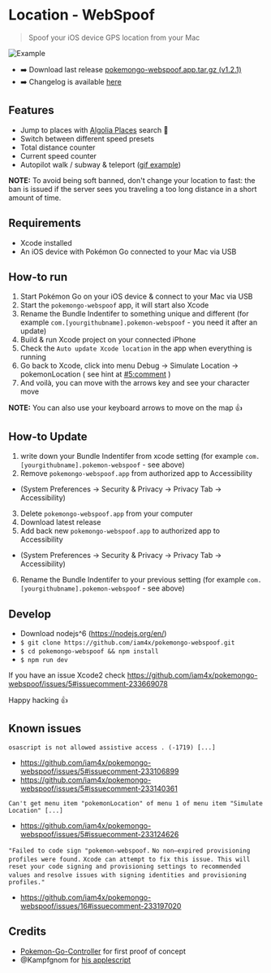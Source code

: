 # Location - WebSpoof
> Spoof your iOS device GPS location from your Mac
>

![Example](./example.gif)

* :arrow_right: Download last release [pokemongo-webspoof.app.tar.gz (v1.2.1)](https://github.com/iam4x/pokemongo-webspoof/releases/download/v1.2.1/pokemongo-webspoof-v121.app.tar.gz)
* :arrow_right: Changelog is available [here](https://github.com/iam4x/pokemongo-webspoof/releases)

## Features

* Jump to places with [Algolia Places](https://community.algolia.com/places/) search :rocket:
* Switch between different speed presets
* Total distance counter
* Current speed counter
* Autopilot walk / subway & teleport ([gif example](https://cloud.githubusercontent.com/assets/893837/16966268/0dc2bc02-4e04-11e6-9826-8a844d6f897c.gif))

**NOTE:** To avoid being soft banned, don't change your location to fast: the ban is issued if the server sees you traveling a too long distance in a short amount of time.


## Requirements

* Xcode installed
* An iOS device with Pokémon Go connected to your Mac via USB

## How-to run

1. Start Pokémon Go on your iOS device & connect to your Mac via USB
2. Start the `pokemongo-webspoof` app, it will start also Xcode
3. Rename the Bundle Indentifer to something unique and different (for example `com.[yourgithubname].pokemon-webspoof` - you need it after an update)
4. Build & run Xcode project on your connected iPhone
5. Check the `Auto update Xcode location` in the app when everything is running
6. Go back to Xcode, click into menu Debug -> Simulate Location -> pokemonLocation ( see hint at [#5:comment](https://github.com/iam4x/pokemongo-webspoof/issues/5#issuecomment-233739078) )
7. And voilà, you can move with the arrows key and see your character move

**NOTE:** You can also use your keyboard arrows to move on the map 👍

## How-to Update

1. write down your Bundle Indentifer from xcode setting (for example `com.[yourgithubname].pokemon-webspoof` - see above)
2. Remove `pokemongo-webspoof.app` from authorized app to Accessibility
  * (System Preferences -> Security & Privacy -> Privacy Tab -> Accessibility)
3. Delete `pokemongo-webspoof.app` from your computer
4. Download latest release
5. Add back new `pokemongo-webspoof.app` to authorized app to Accessibility
  * (System Preferences -> Security & Privacy -> Privacy Tab -> Accessibility)
6. Rename the Bundle Indentifer to your previous setting (for example `com.[yourgithubname].pokemon-webspoof` - see above)

## Develop

* Download nodejs^6 (https://nodejs.org/en/)
* `$ git clone https://github.com/iam4x/pokemongo-webspoof.git`
* `$ cd pokemongo-webspoof && npm install`
* `$ npm run dev`

If you have an issue Xcode2 check https://github.com/iam4x/pokemongo-webspoof/issues/5#issuecomment-233669078

Happy hacking 👍

## Known issues

`osascript is not allowed assistive access . (-1719) [...]`

* https://github.com/iam4x/pokemongo-webspoof/issues/5#issuecomment-233106899
* https://github.com/iam4x/pokemongo-webspoof/issues/5#issuecomment-233140361

`Can't get menu item "pokemonLocation" of menu 1 of menu item "Simulate Location" [...]`
* https://github.com/iam4x/pokemongo-webspoof/issues/5#issuecomment-233124626

`"Failed to code sign "pokemon-webspoof.`
`No non–expired provisioning profiles were found.`
`Xcode can attempt to fix this issue. This will reset your code signing and provisioning settings to recommended values and` `resolve issues with signing identities and provisioning profiles."`
* https://github.com/iam4x/pokemongo-webspoof/issues/16#issuecomment-233197020

## Credits

* [Pokemon-Go-Controller](https://github.com/kahopoon/Pokemon-Go-Controller) for first proof of concept
* @Kampfgnom for [his applescript](https://github.com/kahopoon/Pokemon-Go-Controller/issues/29#issue-165194926)

